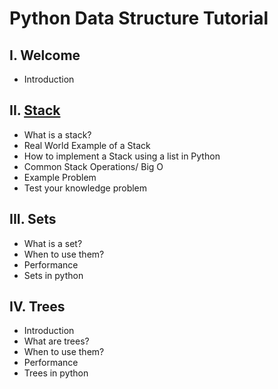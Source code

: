 # Python Data Structure Tutorial

## I. Welcome
* Introduction

## II. [Stack](https://github.com/Tskalka/DataStructureTutorial/blob/main/1-Stacks.md)
* What is a stack?
* Real World Example of a Stack
* How to implement a Stack using a list in Python
* Common Stack Operations/ Big O
* Example Problem
* Test your knowledge problem
 
## III. Sets
* What is a set?
* When to use them?
* Performance
* Sets in python

## IV. Trees
* Introduction
* What are trees?
* When to use them?
* Performance
* Trees in python
